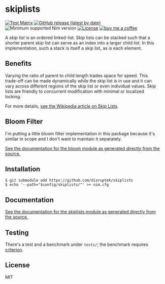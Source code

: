# skiplists

[![Test Matrix](https://github.com/disruptek/skiplists/workflows/CI/badge.svg)](https://github.com/disruptek/skiplists/actions?query=workflow%3ACI)
[![GitHub release (latest by date)](https://img.shields.io/github/v/release/disruptek/skiplists?style=flat)](https://github.com/disruptek/skiplists/releases/latest)
![Minimum supported Nim version](https://img.shields.io/badge/nim-1.0.8%2B-informational?style=flat&logo=nim)
[![License](https://img.shields.io/github/license/disruptek/skiplists?style=flat)](#license)
[![buy me a coffee](https://img.shields.io/badge/donate-buy%20me%20a%20coffee-orange.svg)](https://www.buymeacoffee.com/disruptek)

A _skip list_ is an ordered linked-list. Skip lists can be stacked such that
a shorter parent skip list can serve as an index into a larger child list. In
this implementation, such a stack is itself a skip list, as is each element.

## Benefits

Varying the ratio of parent to child length trades space for speed. This
trade-off can be made dynamically while the skip list is in use and it can vary
across different regions of the skip list or even individual values. Skip lists
are friendly to concurrent modification with minimal or localized locking.

For more details, [see the Wikipedia article on Skip Lists](https://en.wikipedia.org/wiki/Skip_list).

## Bloom Filter

I'm putting a little bloom filter implementation in this package because it's
similar in scope and I don't want to maintain it separately.

[See the documentation for the bloom module as generated directly from the
source.](https://disruptek.github.io/skiplists/bloom.html)

## Installation

```
$ git submodule add https://github.com/disruptek/skiplists
$ echo '--path="$config/skiplists/"' >> nim.cfg
```

## Documentation

[See the documentation for the skiplists module as generated directly from the
source.](https://disruptek.github.io/skiplists/skiplists.html)

## Testing

There's a test and a benchmark under `tests/`; the benchmark requires
[criterion](https://disruptek.github.io/criterion).

## License
MIT

